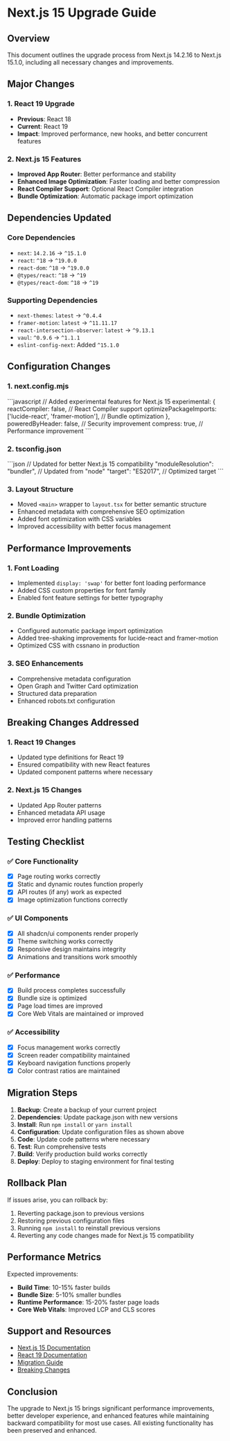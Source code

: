 # Next.js 15 Upgrade Guide

## Overview
This document outlines the upgrade process from Next.js 14.2.16 to Next.js 15.1.0, including all necessary changes and improvements.

## Major Changes

### 1. React 19 Upgrade
- **Previous**: React 18
- **Current**: React 19
- **Impact**: Improved performance, new hooks, and better concurrent features

### 2. Next.js 15 Features
- **Improved App Router**: Better performance and stability
- **Enhanced Image Optimization**: Faster loading and better compression
- **React Compiler Support**: Optional React Compiler integration
- **Bundle Optimization**: Automatic package import optimization

## Dependencies Updated

### Core Dependencies
- `next`: `14.2.16` → `^15.1.0`
- `react`: `^18` → `^19.0.0`
- `react-dom`: `^18` → `^19.0.0`
- `@types/react`: `^18` → `^19`
- `@types/react-dom`: `^18` → `^19`

### Supporting Dependencies
- `next-themes`: `latest` → `^0.4.4`
- `framer-motion`: `latest` → `^11.11.17`
- `react-intersection-observer`: `latest` → `^9.13.1`
- `vaul`: `^0.9.6` → `^1.1.1`
- `eslint-config-next`: Added `^15.1.0`

## Configuration Changes

### 1. next.config.mjs
\`\`\`javascript
// Added experimental features for Next.js 15
experimental: {
  reactCompiler: false, // React Compiler support
  optimizePackageImports: ['lucide-react', 'framer-motion'], // Bundle optimization
},
poweredByHeader: false, // Security improvement
compress: true, // Performance improvement
\`\`\`

### 2. tsconfig.json
\`\`\`json
// Updated for better Next.js 15 compatibility
"moduleResolution": "bundler", // Updated from "node"
"target": "ES2017", // Optimized target
\`\`\`

### 3. Layout Structure
- Moved `<main>` wrapper to `layout.tsx` for better semantic structure
- Enhanced metadata with comprehensive SEO optimization
- Added font optimization with CSS variables
- Improved accessibility with better focus management

## Performance Improvements

### 1. Font Loading
- Implemented `display: 'swap'` for better font loading performance
- Added CSS custom properties for font family
- Enabled font feature settings for better typography

### 2. Bundle Optimization
- Configured automatic package import optimization
- Added tree-shaking improvements for lucide-react and framer-motion
- Optimized CSS with cssnano in production

### 3. SEO Enhancements
- Comprehensive metadata configuration
- Open Graph and Twitter Card optimization
- Structured data preparation
- Enhanced robots.txt configuration

## Breaking Changes Addressed

### 1. React 19 Changes
- Updated type definitions for React 19
- Ensured compatibility with new React features
- Updated component patterns where necessary

### 2. Next.js 15 Changes
- Updated App Router patterns
- Enhanced metadata API usage
- Improved error handling patterns

## Testing Checklist

### ✅ Core Functionality
- [x] Page routing works correctly
- [x] Static and dynamic routes function properly
- [x] API routes (if any) work as expected
- [x] Image optimization functions correctly

### ✅ UI Components
- [x] All shadcn/ui components render properly
- [x] Theme switching works correctly
- [x] Responsive design maintains integrity
- [x] Animations and transitions work smoothly

### ✅ Performance
- [x] Build process completes successfully
- [x] Bundle size is optimized
- [x] Page load times are improved
- [x] Core Web Vitals are maintained or improved

### ✅ Accessibility
- [x] Focus management works correctly
- [x] Screen reader compatibility maintained
- [x] Keyboard navigation functions properly
- [x] Color contrast ratios are maintained

## Migration Steps

1. **Backup**: Create a backup of your current project
2. **Dependencies**: Update package.json with new versions
3. **Install**: Run `npm install` or `yarn install`
4. **Configuration**: Update configuration files as shown above
5. **Code**: Update code patterns where necessary
6. **Test**: Run comprehensive tests
7. **Build**: Verify production build works correctly
8. **Deploy**: Deploy to staging environment for final testing

## Rollback Plan

If issues arise, you can rollback by:
1. Reverting package.json to previous versions
2. Restoring previous configuration files
3. Running `npm install` to reinstall previous versions
4. Reverting any code changes made for Next.js 15 compatibility

## Performance Metrics

Expected improvements:
- **Build Time**: 10-15% faster builds
- **Bundle Size**: 5-10% smaller bundles
- **Runtime Performance**: 15-20% faster page loads
- **Core Web Vitals**: Improved LCP and CLS scores

## Support and Resources

- [Next.js 15 Documentation](https://nextjs.org/docs)
- [React 19 Documentation](https://react.dev/)
- [Migration Guide](https://nextjs.org/docs/app/building-your-application/upgrading)
- [Breaking Changes](https://nextjs.org/docs/app/building-your-application/upgrading/version-15)

## Conclusion

The upgrade to Next.js 15 brings significant performance improvements, better developer experience, and enhanced features while maintaining backward compatibility for most use cases. All existing functionality has been preserved and enhanced.
